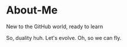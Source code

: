 # About-Me
New to the GitHub world, ready to learn

So, duality huh. Let's evolve. Oh, so we can fly.
